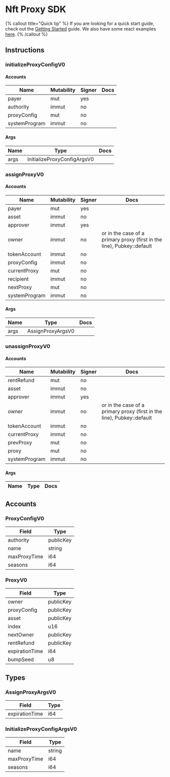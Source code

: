 # Nft Proxy SDK

{% callout title="Quick tip" %}
If you are looking for a quick start guide, check out the [Getting Started](/docs/learn/getting_started) guide. We also have some react examples [here](/docs/learn/react).
{% /callout %}

## Instructions

### initializeProxyConfigV0

#### Accounts

| Name          | Mutability | Signer | Docs |
| ------------- | ---------- | ------ | ---- |
| payer         | mut        | yes    |      |
| authority     | immut      | no     |      |
| proxyConfig   | mut        | no     |      |
| systemProgram | immut      | no     |      |

#### Args

| Name | Type                        | Docs |
| ---- | --------------------------- | ---- |
| args | InitializeProxyConfigArgsV0 |      |

### assignProxyV0

#### Accounts

| Name          | Mutability | Signer | Docs                                                                   |
| ------------- | ---------- | ------ | ---------------------------------------------------------------------- |
| payer         | mut        | yes    |                                                                        |
| asset         | immut      | no     |                                                                        |
| approver      | immut      | yes    |                                                                        |
| owner         | immut      | no     | or in the case of a primary proxy (first in the line), Pubkey::default |
| tokenAccount  | immut      | no     |                                                                        |
| proxyConfig   | immut      | no     |                                                                        |
| currentProxy  | mut        | no     |                                                                        |
| recipient     | immut      | no     |                                                                        |
| nextProxy     | mut        | no     |                                                                        |
| systemProgram | immut      | no     |                                                                        |

#### Args

| Name | Type              | Docs |
| ---- | ----------------- | ---- |
| args | AssignProxyArgsV0 |      |

### unassignProxyV0

#### Accounts

| Name          | Mutability | Signer | Docs                                                                   |
| ------------- | ---------- | ------ | ---------------------------------------------------------------------- |
| rentRefund    | mut        | no     |                                                                        |
| asset         | immut      | no     |                                                                        |
| approver      | immut      | yes    |                                                                        |
| owner         | immut      | no     | or in the case of a primary proxy (first in the line), Pubkey::default |
| tokenAccount  | immut      | no     |                                                                        |
| currentProxy  | immut      | no     |                                                                        |
| prevProxy     | mut        | no     |                                                                        |
| proxy         | mut        | no     |                                                                        |
| systemProgram | immut      | no     |                                                                        |

#### Args

| Name | Type | Docs |
| ---- | ---- | ---- |

## Accounts

### ProxyConfigV0

| Field        | Type      |
| ------------ | --------- |
| authority    | publicKey |
| name         | string    |
| maxProxyTime | i64       |
| seasons      | i64       |

### ProxyV0

| Field          | Type      |
| -------------- | --------- |
| owner          | publicKey |
| proxyConfig    | publicKey |
| asset          | publicKey |
| index          | u16       |
| nextOwner      | publicKey |
| rentRefund     | publicKey |
| expirationTime | i64       |
| bumpSeed       | u8        |

## Types

### AssignProxyArgsV0

| Field          | Type |
| -------------- | ---- |
| expirationTime | i64  |

### InitializeProxyConfigArgsV0

| Field        | Type   |
| ------------ | ------ |
| name         | string |
| maxProxyTime | i64    |
| seasons      | i64    |
